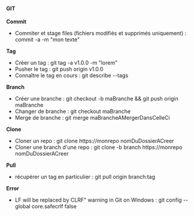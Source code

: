 #### GIT
**Commit**
- Commiter et stage files (fichiers modifiés et supprimés uniquement) : commit -a -m "mon texte"

**Tag**
- Créer un tag : git tag -a v1.0.0 -m "lorem"
- Pusher le tag : git push origin v1.0.0
- Connaître le tag en cours : git describe --tags

**Branch**
- Créer une branche : git checkout -b maBranche && git push origin maBranche
- Changer de branche : git checkout maBranche
- Merge de branche : git merge maBrancheAMergerDansCelleCi

**Clone**
- Cloner un repo : git clone https://monrepo nomDuDossierACreer
- Cloner une branch d'une repo : git clone -b branch https://monrepo nomDuDossierACreer

**Pull**
- récupérer un tag en particulier : git pull origin branch:tag

**Error**
- LF will be replaced by CLRF" warning in Git on Windows : git config --global core.safecrlf false
